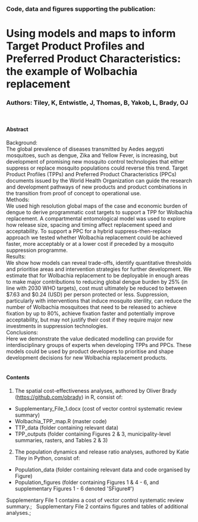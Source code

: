 ### Code, data and figures supporting the publication:
# Using models and maps to inform Target Product Profiles and Preferred Product Characteristics: the example of Wolbachia replacement
### Authors: Tiley, K, Entwistle, J, Thomas, B, Yakob, L, Brady, OJ
&nbsp; 
#### Abstract  
Background:  
The global prevalence of diseases transmitted by Aedes aegypti mosquitoes, such as dengue, Zika and Yellow Fever, is increasing, but development of promising new mosquito control technologies that either suppress or replace mosquito populations could reverse this trend. Target Product Profiles (TPPs) and Preferred Product Characteristics (PPCs) documents issued by the World Health Organization can guide the research and development pathways of new products and product combinations in the transition from proof of concept to operational use.  
Methods:  
We used high resolution global maps of the case and economic burden of dengue to derive programmatic cost targets to support a TPP for Wolbachia replacement. A compartmental entomological model was used to explore how release size, spacing and timing affect replacement speed and acceptability. To support a PPC for a hybrid suppress-then-replace approach we tested whether Wolbachia replacement could be achieved faster, more acceptably or at a lower cost if preceded by a mosquito suppression programme.  
Results:  
We show how models can reveal trade-offs, identify quantitative thresholds and prioritise areas and intervention strategies for further development. We estimate that for Wolbachia replacement to be deployable in enough areas to make major contributions to reducing global dengue burden by 25% (in line with 2030 WHO targets), cost must ultimately be reduced to between $7.63 and $0.24 (USD) per person protected or less. Suppression, particularly with interventions that induce mosquito sterility, can reduce the number of Wolbachia mosquitoes that need to be released to achieve fixation by up to 80%, achieve fixation faster and potentially improve acceptability, but may not justify their cost if they require major new investments in suppression technologies.   
Conclusions:  
Here we demonstrate the value dedicated modelling can provide for interdisciplinary groups of experts when developing TPPs and PPCs. These models could be used by product developers to prioritise and shape development decisions for new Wolbachia replacement products.  
&nbsp; 
#### Contents  
1. The spatial cost-effectiveness analyses, authored by Oliver Brady (https://github.com/obrady) in R, consist of:  
- Supplementary_File_1.docx (cost of vector control systematic review summary)  
- Wolbachia_TPP_map.R (master code)  
- TTP_data (folder containing relevant data)  
- TPP_outputs (folder containing Figures 2 & 3, municipality-level summaries, rasters, and Tables 2 & 3)     
2. The population dynamics and release ratio analyses, authored by Katie Tiley in Python, consist of:  
- Population_data (folder containing relevant data and code organised by Figure)  
- Population_figures (folder containing Figures 1 & 4 - 6, and supplementary Figures 1 - 6 denoted 'SFigure#')  

Supplementary File 1 contains a cost of vector control systematic review summary.;
&nbsp; 
Supplementary File 2 contains figures and tables of additional analyses.;
